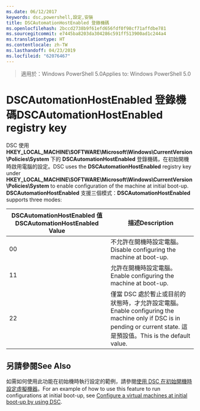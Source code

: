 ```yaml
---
ms.date: 06/12/2017
keywords: dsc,powershell,設定,安裝
title: DSCAutomationHostEnabled 登錄機碼
ms.openlocfilehash: 2bccd2738b9f61efd656fdf0f98cf71affdbe781
ms.sourcegitcommit: e7445ba8203da304286c591ff513900ad1c244a4
ms.translationtype: HT
ms.contentlocale: zh-TW
ms.lasthandoff: 04/23/2019
ms.locfileid: "62076467"
---
```

><span data-ttu-id="0779d-103">適用於：Windows PowerShell 5.0</span><span class="sxs-lookup"><span data-stu-id="0779d-103">Applies to: Windows PowerShell 5.0</span></span>

# <a name="dscautomationhostenabled-registry-key"></a><span data-ttu-id="0779d-104">DSCAutomationHostEnabled 登錄機碼</span><span class="sxs-lookup"><span data-stu-id="0779d-104">DSCAutomationHostEnabled registry key</span></span>

<span data-ttu-id="0779d-105">DSC 使用 **HKEY_LOCAL_MACHINE\SOFTWARE\Microsoft\Windows\CurrentVersion\Policies\System** 下的 **DSCAutomationHostEnabled** 登錄機碼，在初始開機時啟用電腦的設定。</span><span class="sxs-lookup"><span data-stu-id="0779d-105">DSC uses the **DSCAutomationHostEnabled** registry key under **HKEY_LOCAL_MACHINE\SOFTWARE\Microsoft\Windows\CurrentVersion\Policies\System** to enable configuration of the machine at initial boot-up.</span></span>
<span data-ttu-id="0779d-106">**DSCAutomationHostEnabled** 支援三個模式：</span><span class="sxs-lookup"><span data-stu-id="0779d-106">**DSCAutomationHostEnabled** supports three modes:</span></span>

|  <span data-ttu-id="0779d-107">DSCAutomationHostEnabled 值</span><span class="sxs-lookup"><span data-stu-id="0779d-107">DSCAutomationHostEnabled Value</span></span>  |  <span data-ttu-id="0779d-108">描述</span><span class="sxs-lookup"><span data-stu-id="0779d-108">Description</span></span>   |
|---|---|
<span data-ttu-id="0779d-109">0</span><span class="sxs-lookup"><span data-stu-id="0779d-109">0</span></span> | <span data-ttu-id="0779d-110">不允許在開機時設定電腦。</span><span class="sxs-lookup"><span data-stu-id="0779d-110">Disable configuring the machine at boot-up.</span></span> |
<span data-ttu-id="0779d-111">1</span><span class="sxs-lookup"><span data-stu-id="0779d-111">1</span></span> | <span data-ttu-id="0779d-112">允許在開機時設定電腦。</span><span class="sxs-lookup"><span data-stu-id="0779d-112">Enable configuring the machine at boot-up.</span></span> |
<span data-ttu-id="0779d-113">2</span><span class="sxs-lookup"><span data-stu-id="0779d-113">2</span></span> | <span data-ttu-id="0779d-114">僅當 DSC 處於暫止或目前的狀態時，才允許設定電腦。</span><span class="sxs-lookup"><span data-stu-id="0779d-114">Enable configuring the machine only if DSC is in pending or current state.</span></span> <span data-ttu-id="0779d-115">這是預設值。</span><span class="sxs-lookup"><span data-stu-id="0779d-115">This is the default value.</span></span> |

## <a name="see-also"></a><span data-ttu-id="0779d-116">另請參閱</span><span class="sxs-lookup"><span data-stu-id="0779d-116">See Also</span></span>

<span data-ttu-id="0779d-117">如需如何使用此功能在初始機時執行設定的範例，請參閱[使用 DSC 在初始開機時設定虛擬機器](bootstrapDsc.md)。</span><span class="sxs-lookup"><span data-stu-id="0779d-117">For an example of how to use this feature to run configurations at initial boot-up, see [Configure a virtual machines at initial boot-up by using DSC](bootstrapDsc.md).</span></span>

